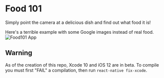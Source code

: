 # Food 101
Simply point the camera at a delicious dish and find out what food it is!

Here's a terrible example with some Google images instead of real food.
![Food101 App](./_art/video.gif)


## Warning
As of the creation of this repo, Xcode 10 and iOS 12 are in beta.  To compile you must first "FAIL" a compilation, then run `react-native fix-xcode`.
